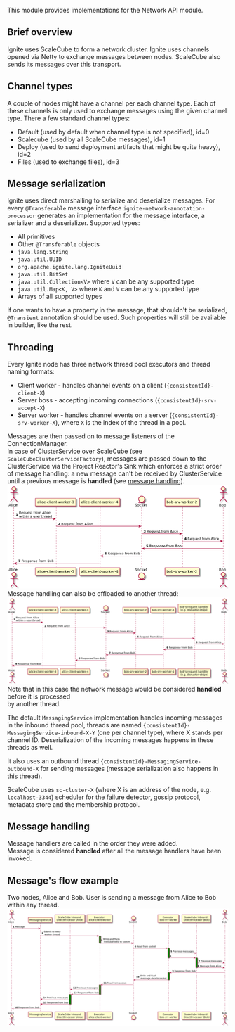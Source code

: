 This module provides implementations for the Network API module.

## Brief overview
Ignite uses ScaleCube to form a network cluster. Ignite uses channels opened via Netty to exchange messages between
nodes. ScaleCube also sends its messages over this transport.

## Channel types
A couple of nodes might have a channel per each channel type. Each of these channels is only used to exchange messages
using the given channel type. There a few standard channel types:

 * Default (used by default when channel type is not specified), id=0
 * Scalecube (used by all ScaleCube messages), id=1
 * Deploy (used to send deployment artifacts that might be quite heavy), id=2
 * Files (used to exchange files), id=3

## Message serialization
Ignite uses direct marshalling to serialize and deserialize messages.
For every `@Transferable` message interface `ignite-network-annotation-processor` generates
an implementation for the message interface, a serializer and a deserializer.
Supported types:
 + All primitives
 + Other `@Transferable` objects
 + `java.lang.String`
 + `java.util.UUID`
 + `org.apache.ignite.lang.IgniteUuid`
 + `java.util.BitSet`
 + `java.util.Collection<V>` where `V` can be any supported type
 + `java.util.Map<K, V>` where `K` and `V` can be any supported type
 + Arrays of all supported types

If one wants to have a property in the message, that shouldn't be serialized, `@Transient` annotation should be used.
Such properties will still be available in builder, like the rest.

## Threading
Every Ignite node has three network thread pool executors and thread naming formats:
+ Client worker - handles channel events on a client (`{consistentId}-client-X`)
+ Server boss - accepting incoming connections (`{consistentId}-srv-accept-X`)
+ Server worker - handles channel events on a server (`{consistentId}-srv-worker-X`),
where `X` is the index of the thread in a pool.

Messages are then passed on to message listeners of the ConnectionManager.   
In case of ClusterService over ScaleCube (see `ScaleCubeClusterServiceFactory`),
messages are passed down to the ClusterService via the Project Reactor's Sink which enforces a strict order of message handling:
a new message can't be received by ClusterService until a previous message is **handled** (see [message handling](#message-handling)).
![Threading](tech-notes/threading.png)
Message handling can also be offloaded to another thread:
![Threading](tech-notes/threading-2.png)
Note that in this case the network message would be considered **handled** before it is processed  
by another thread.

The default `MessagingService` implementation handles incoming messages in the inbound thread pool, threads are named
`{consistentId}-MessagingService-inbound-X-Y` (one per channel type), where X stands per channel ID. Deserialization of the
incoming messages happens in these threads as well.

It also uses an outbound thread `{consistentId}-MessagingService-outbound-X` for sending messages (message serialization also happens in this thread).

ScaleCube uses `sc-cluster-X` (where X is an address of the node, e.g. `localhost-3344`) scheduler for the failure 
detector, gossip protocol, metadata store and the membership protocol.


## Message handling
Message handlers are called in the order they were added.  
Message is considered **handled** after all the message handlers have been invoked.

## Message's flow example
Two nodes, Alice and Bob.
User is sending a message from Alice to Bob within any thread.
![Network flow between two nodes](tech-notes/network-flow.png)
